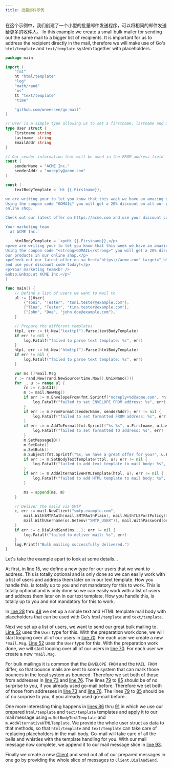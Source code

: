```yaml
---
title: 批量邮件示例
---
```


在这个示例中，我们创建了一个小型的批量邮件发送程序，可以将相同的邮件发送给更多的收件人。 In this example we create a small bulk mailer for sending out the same mail to a bigger list of recipients. It is important for us to address the recipient directly in the mail, therefore we will make use of Go's `html/template` and `text/template` system together with placeholders.

```go
package main

import (
    "fmt"
    ht "html/template"
    "log"
    "math/rand"
    "os"
    tt "text/template"
    "time"

    "github.com/wneessen/go-mail"
)

// User is a simple type allowing us to set a firstname, lastname and mail address
type User struct {
    Firstname string
    Lastname  string
    EmailAddr string
}

// Our sender information that will be used in the FROM address field
const (
    senderName = "ACME Inc."
    senderAddr = "noreply@acme.com"
)

const (
    textBodyTemplate = `Hi {{.Firstname}},

we are writing your to let you know that this week we have an amazing offer for you.
Using the coupon code "GOMAIL" you will get a 20% discount on all our products in our
online shop.

Check out our latest offer on https://acme.com and use your discount code today!

Your marketing team
  at ACME Inc.`

    htmlBodyTemplate = `<p>Hi {{.Firstname}},</p>
<p>we are writing your to let you know that this week we have an amazing offer for you.
Using the coupon code "<strong>GOMAIL</strong>" you will get a 20% discount on all 
our products in our online shop.</p>
<p>Check out our latest offer on <a href="https://acme.com" target="_blank">https://acme.com</a>
and use your discount code today!</p>
<p>Your marketing team<br />
&nbsp;&nbsp;at ACME Inc.</p>`
)

func main() {
    // Define a list of users we want to mail to
    ul := []User{
        {"Toni", "Tester", "toni.tester@example.com"},
        {"Tina", "Tester", "tina.tester@example.com"},
        {"John", "Doe", "john.doe@example.com"},
    }

    // Prepare the different templates
    ttpl, err := tt.New("texttpl").Parse(textBodyTemplate)
    if err != nil {
        log.Fatalf("failed to parse text template: %s", err)
    }
    htpl, err := ht.New("htmltpl").Parse(htmlBodyTemplate)
    if err != nil {
        log.Fatalf("failed to parse text template: %s", err)
    }

    var ms []*mail.Msg
    r := rand.New(rand.NewSource(time.Now().UnixNano()))
    for _, u := range ul {
        rn := r.Int31()
        m := mail.NewMsg()
        if err := m.EnvelopeFrom(fmt.Sprintf("noreply+%d@acme.com", rn)); err != nil {
            log.Fatalf("failed to set ENVELOPE FROM address: %s", err)
        }
        if err := m.FromFormat(senderName, senderAddr); err != nil {
            log.Fatalf("failed to set formatted FROM address: %s", err)
        }
        if err := m.AddToFormat(fmt.Sprintf("%s %s", u.Firstname, u.Lastname), u.EmailAddr); err != nil {
            log.Fatalf("failed to set formatted TO address: %s", err)
        }
        m.SetMessageID()
        m.SetDate()
        m.SetBulk()
        m.Subject(fmt.Sprintf("%s, we have a great offer for you!", u.Firstname))
        if err := m.SetBodyTextTemplate(ttpl, u); err != nil {
            log.Fatalf("failed to add text template to mail body: %s", err)
        }
        if err := m.AddAlternativeHTMLTemplate(htpl, u); err != nil {
            log.Fatalf("failed to add HTML template to mail body: %s", err)
        }

        ms = append(ms, m)
    }

    // Deliver the mails via SMTP
    c, err := mail.NewClient("smtp.example.com",
        mail.WithSMTPAuth(mail.SMTPAuthPlain), mail.WithTLSPortPolicy(mail.TLSMandatory),
        mail.WithUsername(os.Getenv("SMTP_USER")), mail.WithPassword(os.Getenv("SMTP_PASS")),
    )
    if err := c.DialAndSend(ms...); err != nil {
        log.Fatalf("failed to deliver mail: %s", err)
    }
    log.Printf("Bulk mailing successfully delivered.")
}
```

Let's take the example apart to look at some details...

At first, in [line 15](#hl-0-15), we define a new type for our users that we want to address. This is totally optional and is only done so we can easily work with a list of users and address them later on in our text template. How you handle this, is totally up to you and not mandatory for this to work. This is totally optional and is only done so we can easily work with a list of users and address them later on in our text template. How you handle this, is totally up to you and not mandatory for this to work.

In [line 28](#hl-0-28) thru [48](#hl-0-48) we set up a simple text and HTML template mail body with placeholders that can be used with Go's `html/template` and `text/template`.

Next we set up a list of users, we want to send our great bulk mailing to. [Line 52](#hl-0-52) uses the `User` type for this. With the preparation work done, we will start looping over all of our users in [line 70](#hl-0-70). For each user we create a new `*mail.Msg`. [Line 52](#hl-0-52) uses the `User` type for this. With the preparation work done, we will start looping over all of our users in [line 70](#hl-0-70). For each user we create a new `*mail.Msg`.

For bulk mailings it is common that the `ENVELOPE FROM` and the `MAIL FROM` differ, so that bounce mails are sent to some system that can mark those bounces in the local system as bounced. Therefore we set both of those from addresses in [line 73](#hl-0-73) and [line 76](#hl-0-76). The lines [79](#hl-0-79) to [85](#hl-0-85) should be of no surprise to you, if you already used go-mail before. Therefore we set both of those from addresses in [line 73](#hl-0-73) and [line 76](#hl-0-76). The lines [79](#hl-0-79) to [85](#hl-0-85) should be of no surprise to you, if you already used go-mail before.

One more interesting thing happens in [lines 86](#hl-0-86) thru [91](#hl-0-91) in which we use our prepared `html/template` and `text/template` templates and apply it to our mail message using `m.SetBodyTextTemplate` and `m.AddAlternativeHTMLTemplate`. We provide the whole user struct as data to that methods, so that `html/template` and `text/template` can take care of replacing placeholders in the mail body. Go-mail will take care of all the bells and whistles with the template handling for you. With our mail message now complete, we append it to our mail message slice in [line 93](#hl-0-93).

Finally we create a new [Client](/reference/client/) and send out all of our prepared messages in one go by providing the whole slice of messages to `Client.DialAndSend`.